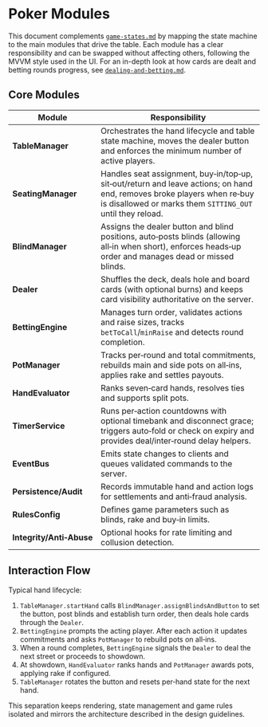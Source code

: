 # Poker Modules

This document complements [`game-states.md`](./game-states.md) by mapping the
state machine to the main modules that drive the table. Each module has a
clear responsibility and can be swapped without affecting others, following the
MVVM style used in the UI. For an in-depth look at how cards are dealt and
betting rounds progress, see [`dealing-and-betting.md`](./dealing-and-betting.md).

## Core Modules

| Module                   | Responsibility                                                                                                                                                                        |
| ------------------------ | ------------------------------------------------------------------------------------------------------------------------------------------------------------------------------------- |
| **TableManager**         | Orchestrates the hand lifecycle and table state machine, moves the dealer button and enforces the minimum number of active players.                                                   |
| **SeatingManager**       | Handles seat assignment, buy‑in/top‑up, sit‑out/return and leave actions; on hand end, removes broke players when re‑buy is disallowed or marks them `SITTING_OUT` until they reload. |
| **BlindManager**         | Assigns the dealer button and blind positions, auto‑posts blinds (allowing all‑in when short), enforces heads‑up order and manages dead or missed blinds.                             |
| **Dealer**               | Shuffles the deck, deals hole and board cards (with optional burns) and keeps card visibility authoritative on the server.                                                            |
| **BettingEngine**        | Manages turn order, validates actions and raise sizes, tracks `betToCall`/`minRaise` and detects round completion.                                                                    |
| **PotManager**           | Tracks per‑round and total commitments, rebuilds main and side pots on all‑ins, applies rake and settles payouts.                                                                     |
| **HandEvaluator**        | Ranks seven‑card hands, resolves ties and supports split pots.                                                                                                                        |
| **TimerService**         | Runs per‑action countdowns with optional timebank and disconnect grace; triggers auto‑fold or check on expiry and provides deal/inter‑round delay helpers.                            |
| **EventBus**             | Emits state changes to clients and queues validated commands to the server.                                                                                                           |
| **Persistence/Audit**    | Records immutable hand and action logs for settlements and anti‑fraud analysis.                                                                                                       |
| **RulesConfig**          | Defines game parameters such as blinds, rake and buy‑in limits.                                                                                                                       |
| **Integrity/Anti‑Abuse** | Optional hooks for rate limiting and collusion detection.                                                                                                                             |

## Interaction Flow

Typical hand lifecycle:

1. `TableManager.startHand` calls `BlindManager.assignBlindsAndButton` to set the button, post blinds and establish turn order, then deals hole cards through the `Dealer`.
2. `BettingEngine` prompts the acting player. After each action it updates commitments and asks `PotManager` to rebuild pots on all‑ins.
3. When a round completes, `BettingEngine` signals the `Dealer` to deal the next street or proceeds to showdown.
4. At showdown, `HandEvaluator` ranks hands and `PotManager` awards pots, applying rake if configured.
5. `TableManager` rotates the button and resets per‑hand state for the next hand.

This separation keeps rendering, state management and game rules isolated and mirrors the architecture described in the design guidelines.
